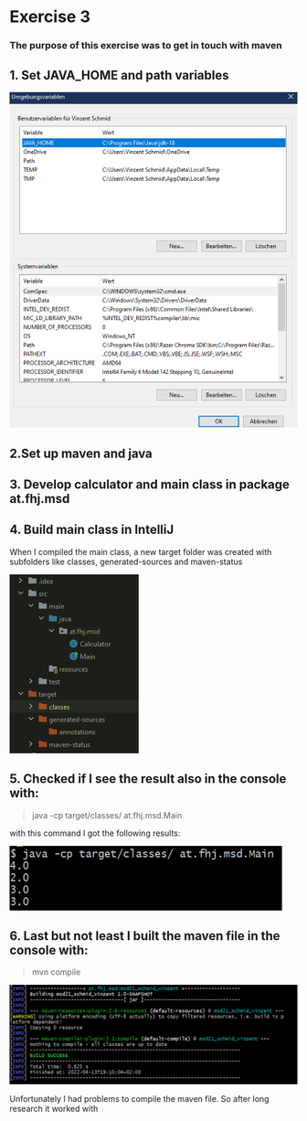 # Exercise 3
### The purpose of this exercise was to get in touch with maven

## 1. Set JAVA_HOME and path variables

![set variables](ressources/images/variables.PNG)

## 2.Set up maven and java

## 3. Develop calculator and main class in package at.fhj.msd

## 4. Build main class in IntelliJ
When I compiled the main class, a new target folder was created with subfolders like classes, generated-sources and maven-status

![folders](ressources/images/folders.PNG)

## 5. Checked if I see the result also in the console with:
>java -cp target/classes/ at.fhj.msd.Main

with this command I got the following results:

![output](ressources/images/output.PNG)

## 6. Last but not least I built the maven file in the console with:
>mvn compile

![compile](ressources/images/compile.PNG)

Unfortunately I had problems to compile the maven file. So after long research it worked with

